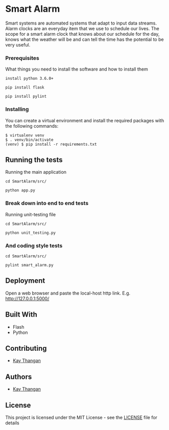# Smart Alarm

Smart systems are automated systems that adapt to input data streams. Alarm clocks are an
everyday item that we use to schedule our lives. The scope for a smart alarm clock that knows
about our schedule for the day, knows what the weather will be and can tell the time has the
potential to be very useful.

### Prerequisites

What things you need to install the software and how to install them

```
install python 3.6.0+
```
```
pip install flask
```
```
pip install pylint
```

### Installing

You can create a virtual environment and install the required packages with the following commands:

```
$ virtualenv venv
$ . venv/bin/activate
(venv) $ pip install -r requirements.txt
```


## Running the tests

Running the main application
```
cd SmartAlarm/src/
```
```
python app.py
```

### Break down into end to end tests

Running unit-testing file

```
cd SmartAlarm/src/
```
```
python unit_testing.py
```

### And coding style tests

```
cd SmartAlarm/src/
```
```
pylint smart_alarm.py
```

## Deployment

Open a web browser and paste the local-host http link. E.g. http://127.0.0.1:5000/

## Built With

* Flash
* Python

## Contributing
* [Kay Thangan](https://github.com/KayThangan)

## Authors
* [Kay Thangan](https://github.com/KayThangan)

## License

This project is licensed under the MIT License - see the [LICENSE](LICENSE) file for details

